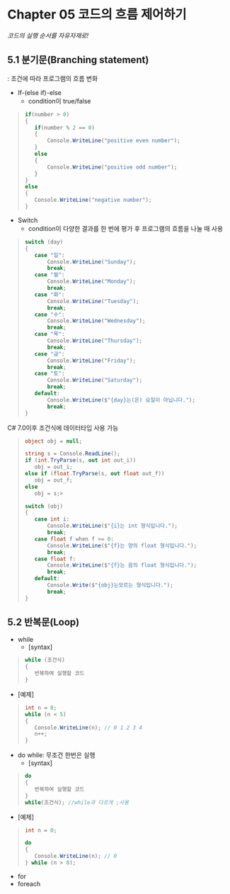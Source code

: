 # Chapter 05 코드의 흐름 제어하기
*코드의 실행 순서를 자유자재로!*


## 5.1 분기문(Branching statement)
: 조건에 따라 프로그램의 흐름 변화
+ If-(else if)-else
  - condition이 true/false
>``` csharp
>if(number > 0)
>{
>    if(number % 2 == 0)
>    {
>        Console.WriteLine("positive even number");
>    }
>    else
>    {
>        Console.WriteLine("positive odd number");
>    }
>}
>else
>{
>    Console.WriteLine("negative number");
>}
>```
+ Switch
  - condition이 다양한 결과를 한 번에 평가 후 프로그램의 흐름을 나눌 때 사용
>``` csharp
>switch (day)
>{
>    case "일":
>        Console.WriteLine("Sunday");
>        break;
>    case "월":
>        Console.WriteLine("Monday");
>        break;
>    case "화":
>        Console.WriteLine("Tuesday");
>        break;
>    case "수":
>        Console.WriteLine("Wednesday");
>        break;
>    case "목":
>        Console.WriteLine("Thursday");
>        break;
>    case "금":
>        Console.WriteLine("Friday");
>        break;
>    case "토":
>        Console.WriteLine("Saturday");
>        break;
>    default:
>        Console.WriteLine($"{day}는(은) 요일이 아닙니다.");
>        break;
>}
>```

C# 7.0이후 조건식에 데이터타입 사용 가능
>``` csharp
>object obj = null;
>
>string s = Console.ReadLine();
>if (int.TryParse(s, out int out_i))
>    obj = out_i;
>else if (float.TryParse(s, out float out_f))
>    obj = out_f;
>else
>    obj = s;>
>
>switch (obj)
>{
>    case int i:
>        Console.WriteLine($"{i}는 int 형식입니다.");
>        break;                
>    case float f when f >= 0:
>        Console.WriteLine($"{f}는 양의 float 형식입니다.");
>        break;
>    case float f:
>        Console.WriteLine($"{f}는 음의 float 형식입니다.");
>        break;
>    default:
>        Console.Write($"{obj}는모르는 형식입니다.");
>        break;
>}

## 5.2 반복문(Loop)
+ while
  - [syntax]
>``` csharp
>while (조건식)
>{
>    반복하여 실행할 코드
>}
>```
  - [예제]
>``` csharp
>int n = 0;
>while (n < 5)
>{
>    Console.WriteLine(n); // 0 1 2 3 4
>    n++;
>}
>```

+ do while: 무조건 한번은 실행
  - [syntax]
>``` csharp
>do
>{
>    반복하여 실행할 코드
>}
>while(조건식); //while과 다르게 ;사용
>```
  - [예제]
>``` csharp
>int n = 0;
>
>do 
>{
>    Console.WriteLine(n); // 0
>} while (n > 0);
>```

- for
- foreach
